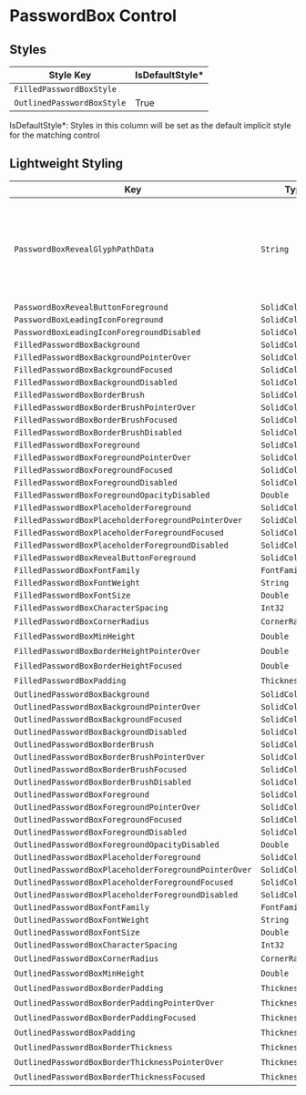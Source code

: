 ﻿---
uid: Uno.Themes.Styles.PasswordBox
---

# PasswordBox Control

## Styles

| Style Key                  | IsDefaultStyle\* |
|----------------------------|------------------|
| `FilledPasswordBoxStyle`   |                  |
| `OutlinedPasswordBoxStyle` | True             |

IsDefaultStyle\*: Styles in this column will be set as the default implicit style for the matching control

## Lightweight Styling

| Key                                                   | Type              | Value                                                                                                                                                                                                                                                                                         |
|-------------------------------------------------------|-------------------|-----------------------------------------------------------------------------------------------------------------------------------------------------------------------------------------------------------------------------------------------------------------------------------------------|
| `PasswordBoxRevealGlyphPathData`                      | `String`          | `M11 0.5C6 0.5 1.73 3.61 0 8C1.73 12.39 6 15.5 11 15.5C16 15.5 20.27 12.39 22 8C20.27 3.61 16 0.5 11 0.5ZM11 13C8.24 13 6 10.76 6 8C6 5.24 8.24 3 11 3C13.76 3 16 5.24 16 8C16 10.76 13.76 13 11 13ZM11 5C9.34 5 8 6.34 8 8C8 9.66 9.34 11 11 11C12.66 11 14 9.66 14 8C14 6.34 12.66 5 11 5Z` |
| `PasswordBoxRevealButtonForeground`                   | `SolidColorBrush` | `OnSurfaceVariantBrush`                                                                                                                                                                                                                                                                       |
| `PasswordBoxLeadingIconForeground`                    | `SolidColorBrush` | `OnSurfaceVariantBrush`                                                                                                                                                                                                                                                                       |
| `PasswordBoxLeadingIconForegroundDisabled`            | `SolidColorBrush` | `OnSurfaceLowBrush`                                                                                                                                                                                                                                                                           |
| `FilledPasswordBoxBackground`                         | `SolidColorBrush` | `SurfaceVariantBrush`                                                                                                                                                                                                                                                                         |
| `FilledPasswordBoxBackgroundPointerOver`              | `SolidColorBrush` | `OnSurfaceVariantHoverBrush`                                                                                                                                                                                                                                                                  |
| `FilledPasswordBoxBackgroundFocused`                  | `SolidColorBrush` | `SurfaceVariantBrush`                                                                                                                                                                                                                                                                         |
| `FilledPasswordBoxBackgroundDisabled`                 | `SolidColorBrush` | `OnSurfaceDisabledBrush`                                                                                                                                                                                                                                                                      |
| `FilledPasswordBoxBorderBrush`                        | `SolidColorBrush` | `OnSurfaceVariantBrush`                                                                                                                                                                                                                                                                       |
| `FilledPasswordBoxBorderBrushPointerOver`             | `SolidColorBrush` | `OnSurfaceBrush`                                                                                                                                                                                                                                                                              |
| `FilledPasswordBoxBorderBrushFocused`                 | `SolidColorBrush` | `PrimaryBrush`                                                                                                                                                                                                                                                                                |
| `FilledPasswordBoxBorderBrushDisabled`                | `SolidColorBrush` | `OnSurfaceDisabledBrush`                                                                                                                                                                                                                                                                      |
| `FilledPasswordBoxForeground`                         | `SolidColorBrush` | `OnSurfaceBrush`                                                                                                                                                                                                                                                                              |
| `FilledPasswordBoxForegroundPointerOver`              | `SolidColorBrush` | `OnSurfaceBrush`                                                                                                                                                                                                                                                                              |
| `FilledPasswordBoxForegroundFocused`                  | `SolidColorBrush` | `OnSurfaceBrush`                                                                                                                                                                                                                                                                              |
| `FilledPasswordBoxForegroundDisabled`                 | `SolidColorBrush` | `OnSurfaceBrush`                                                                                                                                                                                                                                                                              |
| `FilledPasswordBoxForegroundOpacityDisabled`          | `Double`          | `LowOpacity`                                                                                                                                                                                                                                                                                  |
| `FilledPasswordBoxPlaceholderForeground`              | `SolidColorBrush` | `OnSurfaceVariantBrush`                                                                                                                                                                                                                                                                       |
| `FilledPasswordBoxPlaceholderForegroundPointerOver`   | `SolidColorBrush` | `OnSurfaceVariantBrush`                                                                                                                                                                                                                                                                       |
| `FilledPasswordBoxPlaceholderForegroundFocused`       | `SolidColorBrush` | `PrimaryBrush`                                                                                                                                                                                                                                                                                |
| `FilledPasswordBoxPlaceholderForegroundDisabled`      | `SolidColorBrush` | `OnSurfaceLowBrush`                                                                                                                                                                                                                                                                           |
| `FilledPasswordBoxRevealButtonForeground`             | `SolidColorBrush` | `OnSurfaceVariantBrush`                                                                                                                                                                                                                                                                       |
| `FilledPasswordBoxFontFamily`                         | `FontFamily`      | `MaterialMediumFontFamily`                                                                                                                                                                                                                                                                    |
| `FilledPasswordBoxFontWeight`                         | `String`          | `BodyLargeFontWeight`                                                                                                                                                                                                                                                                         |
| `FilledPasswordBoxFontSize`                           | `Double`          | `BodyLargeFontSize`                                                                                                                                                                                                                                                                           |
| `FilledPasswordBoxCharacterSpacing`                   | `Int32`           | `BodyLargeCharacterSpacing`                                                                                                                                                                                                                                                                   |
| `FilledPasswordBoxCornerRadius`                       | `CornerRadius`    | 4,4,0,0                                                                                                                                                                                                                                                                                       |
| `FilledPasswordBoxMinHeight`                          | `Double`          | 56                                                                                                                                                                                                                                                                                            |
| `FilledPasswordBoxBorderHeightPointerOver`            | `Double`          | 2                                                                                                                                                                                                                                                                                             |
| `FilledPasswordBoxBorderHeightFocused`                | `Double`          | 2                                                                                                                                                                                                                                                                                             |
| `FilledPasswordBoxPadding`                            | `Thickness`       | 16,4,8,4                                                                                                                                                                                                                                                                                      |
| `OutlinedPasswordBoxBackground`                       | `SolidColorBrush` | `SystemControlTransparentBrush`                                                                                                                                                                                                                                                               |
| `OutlinedPasswordBoxBackgroundPointerOver`            | `SolidColorBrush` | `SystemControlTransparentBrush`                                                                                                                                                                                                                                                               |
| `OutlinedPasswordBoxBackgroundFocused`                | `SolidColorBrush` | `SystemControlTransparentBrush`                                                                                                                                                                                                                                                               |
| `OutlinedPasswordBoxBackgroundDisabled`               | `SolidColorBrush` | `SystemControlTransparentBrush`                                                                                                                                                                                                                                                               |
| `OutlinedPasswordBoxBorderBrush`                      | `SolidColorBrush` | `OutlineBrush`                                                                                                                                                                                                                                                                                |
| `OutlinedPasswordBoxBorderBrushPointerOver`           | `SolidColorBrush` | `OnSurfaceBrush`                                                                                                                                                                                                                                                                              |
| `OutlinedPasswordBoxBorderBrushFocused`               | `SolidColorBrush` | `PrimaryBrush`                                                                                                                                                                                                                                                                                |
| `OutlinedPasswordBoxBorderBrushDisabled`              | `SolidColorBrush` | `OnSurfaceDisabledBrush`                                                                                                                                                                                                                                                                   |
| `OutlinedPasswordBoxForeground`                       | `SolidColorBrush` | `OnSurfaceBrush`                                                                                                                                                                                                                                                                              |
| `OutlinedPasswordBoxForegroundPointerOver`            | `SolidColorBrush` | `OnSurfaceBrush`                                                                                                                                                                                                                                                                              |
| `OutlinedPasswordBoxForegroundFocused`                | `SolidColorBrush` | `OnSurfaceBrush`                                                                                                                                                                                                                                                                              |
| `OutlinedPasswordBoxForegroundDisabled`               | `SolidColorBrush` | `OnSurfaceBrush`                                                                                                                                                                                                                                                                              |
| `OutlinedPasswordBoxForegroundOpacityDisabled`        | `Double`          | `LowOpacity`                                                                                                                                                                                                                                                                                  |
| `OutlinedPasswordBoxPlaceholderForeground`            | `SolidColorBrush` | `OnSurfaceVariantBrush`                                                                                                                                                                                                                                                                       |
| `OutlinedPasswordBoxPlaceholderForegroundPointerOver` | `SolidColorBrush` | `OnSurfaceBrush`                                                                                                                                                                                                                                                                              |
| `OutlinedPasswordBoxPlaceholderForegroundFocused`     | `SolidColorBrush` | `PrimaryBrush`                                                                                                                                                                                                                                                                                |
| `OutlinedPasswordBoxPlaceholderForegroundDisabled`    | `SolidColorBrush` | `OnSurfaceLowBrush`                                                                                                                                                                                                                                                                           |
| `OutlinedPasswordBoxFontFamily`                       | `FontFamily`      | `MaterialMediumFontFamily`                                                                                                                                                                                                                                                                    |
| `OutlinedPasswordBoxFontWeight`                       | `String`          | `BodyLargeFontWeight`                                                                                                                                                                                                                                                                         |
| `OutlinedPasswordBoxFontSize`                         | `Double`          | `BodyLargeFontSize`                                                                                                                                                                                                                                                                           |
| `OutlinedPasswordBoxCharacterSpacing`                 | `Int32`           | `BodyLargeCharacterSpacing`                                                                                                                                                                                                                                                                   |
| `OutlinedPasswordBoxCornerRadius`                     | `CornerRadius`    | 4                                                                                                                                                                                                                                                                                             |
| `OutlinedPasswordBoxMinHeight`                        | `Double`          | 58                                                                                                                                                                                                                                                                                            |
| `OutlinedPasswordBoxBorderPadding`                    | `Thickness`       | 1                                                                                                                                                                                                                                                                                             |
| `OutlinedPasswordBoxBorderPaddingPointerOver`         | `Thickness`       | 0                                                                                                                                                                                                                                                                                             |
| `OutlinedPasswordBoxBorderPaddingFocused`             | `Thickness`       | 0                                                                                                                                                                                                                                                                                             |
| `OutlinedPasswordBoxPadding`                          | `Thickness`       | 16,4,8,4                                                                                                                                                                                                                                                                                      |
| `OutlinedPasswordBoxBorderThickness`                  | `Thickness`       | 1                                                                                                                                                                                                                                                                                             |
| `OutlinedPasswordBoxBorderThicknessPointerOver`       | `Thickness`       | 2                                                                                                                                                                                                                                                                                             |
| `OutlinedPasswordBoxBorderThicknessFocused`           | `Thickness`       | 2                                                                                                                                                                                                                                                                                             |
